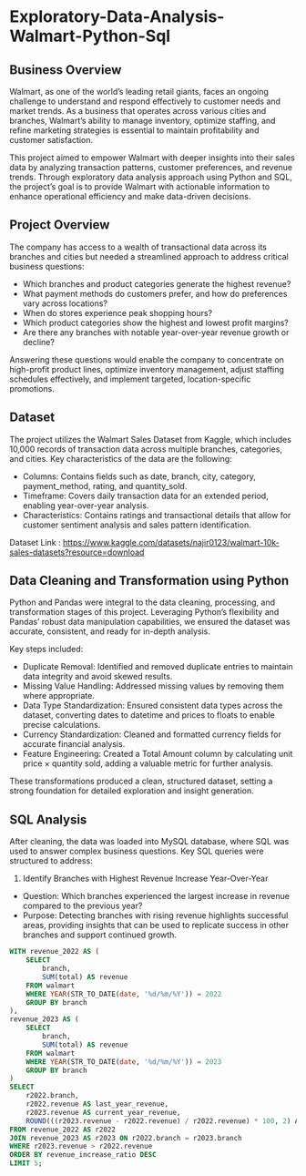 # Exploratory-Data-Analysis-Walmart-Python-Sql

## Business Overview
Walmart, as one of the world’s leading retail giants, faces an ongoing challenge to understand and respond effectively to customer needs and market trends. As a business that operates across various cities and branches, Walmart’s ability to manage inventory, optimize staffing, and refine marketing strategies is essential to maintain profitability and customer satisfaction.

This project aimed to empower Walmart with deeper insights into their sales data by analyzing transaction patterns, customer preferences, and revenue trends. Through exploratory data analysis approach using Python and SQL, the project’s goal is to provide Walmart with actionable information to enhance operational efficiency and make data-driven decisions.

## Project Overview
The company has access to a wealth of transactional data across its branches and cities but needed a streamlined approach to address critical business questions:

* Which branches and product categories generate the highest revenue?
* What payment methods do customers prefer, and how do preferences vary across locations?
* When do stores experience peak shopping hours?
* Which product categories show the highest and lowest profit margins?
* Are there any branches with notable year-over-year revenue growth or decline?

Answering these questions would enable the company to concentrate on high-profit product lines, optimize inventory management, adjust staffing schedules effectively, and implement targeted, location-specific promotions.

## Dataset
The project utilizes the Walmart Sales Dataset from Kaggle, which includes 10,000 records of transaction data across multiple branches, categories, and cities. Key characteristics of the data are the following:

* Columns: Contains fields such as date, branch, city, category, payment_method, rating, and quantity_sold.
* Timeframe: Covers daily transaction data for an extended period, enabling year-over-year analysis.
* Characteristics: Contains ratings and transactional details that allow for customer sentiment analysis and sales pattern identification.

Dataset Link : https://www.kaggle.com/datasets/najir0123/walmart-10k-sales-datasets?resource=download

## Data Cleaning and Transformation using Python
Python and Pandas were integral to the data cleaning, processing, and transformation stages of this project. Leveraging Python’s flexibility and Pandas’ robust data manipulation capabilities, we ensured the dataset was accurate, consistent, and ready for in-depth analysis.

Key steps included:

* Duplicate Removal: Identified and removed duplicate entries to maintain data integrity and avoid skewed results.
* Missing Value Handling: Addressed missing values by removing them where appropriate.
* Data Type Standardization: Ensured consistent data types across the dataset, converting dates to datetime and prices to floats to enable precise calculations.
* Currency Standardization: Cleaned and formatted currency fields for accurate financial analysis.
* Feature Engineering: Created a Total Amount column by calculating unit price × quantity sold, adding a valuable metric for further analysis.

These transformations produced a clean, structured dataset, setting a strong foundation for detailed exploration and insight generation.

## SQL Analysis
After cleaning, the data was loaded into MySQL database, where SQL was used to answer complex business questions. Key SQL queries were structured to address:

1. Identify Branches with Highest Revenue Increase Year-Over-Year
* Question: Which branches experienced the largest increase in revenue compared to the previous year?
* Purpose: Detecting branches with rising revenue highlights successful areas, providing insights that can be used to replicate success in other branches and support continued growth.

```sql
WITH revenue_2022 AS (
    SELECT 
        branch,
        SUM(total) AS revenue
    FROM walmart
    WHERE YEAR(STR_TO_DATE(date, '%d/%m/%Y')) = 2022
    GROUP BY branch
),
revenue_2023 AS (
    SELECT 
        branch,
        SUM(total) AS revenue
    FROM walmart
    WHERE YEAR(STR_TO_DATE(date, '%d/%m/%Y')) = 2023
    GROUP BY branch
)
SELECT 
    r2022.branch,
    r2022.revenue AS last_year_revenue,
    r2023.revenue AS current_year_revenue,
    ROUND(((r2023.revenue - r2022.revenue) / r2022.revenue) * 100, 2) AS revenue_increase_ratio
FROM revenue_2022 AS r2022
JOIN revenue_2023 AS r2023 ON r2022.branch = r2023.branch
WHERE r2023.revenue > r2022.revenue
ORDER BY revenue_increase_ratio DESC
LIMIT 5;
```
